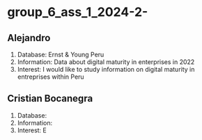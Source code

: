# group_6_ass_1_2024-2-
## Alejandro
1. Database: Ernst & Young Peru
2. Information: Data about digital maturity in enterprises in 2022
3. Interest: I would like to study information on digital maturity in entreprises within Peru
## Cristian Bocanegra 
1. Database:
2. Information:
3. Interest: E
